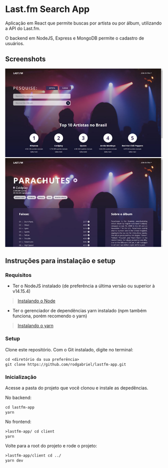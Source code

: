 # Last.fm Search App

Aplicação em React que permite buscas por artista ou por álbum, utilizando a API do Last.fm.

O backend em NodeJS, Express e MongoDB permite o cadastro de usuários.

## Screenshots

![Home page](./readme-assets/landing-page.jpg)
![Álbum page](./readme-assets/album-page.jpg)

## Instruções para instalação e setup

### Requisitos

- Ter o NodeJS instalado (de preferência a última versão ou superior à v14.15.4)
> [Instalando o Node](https://nodejs.org/pt-br/download/package-manager/ "Clique aqui para aprender a instalar o Node!")

- Ter o gerenciador de dependências yarn instalado (npm também funciona, porém recomendo o yarn)
> [Instalando o yarn](https://classic.yarnpkg.com/pt-BR/docs/install/#debian-stable "Clique aqui para aprender a instalar o yarn!")

### Setup

Clone este repositório.
Com o Git instalado, digite no terminal:
```shell
cd <diretório da sua preferência>
git clone https://github.com/rodgabriel/lastfm-app.git
```

### Inicialização 

Acesse a pasta do projeto que você clonou e instale as depedências.

No backend:
```shell
cd lastfm-app
yarn
```
No frontend:
```shell
>lastfm-app/ cd client
yarn
```

Volte para a root do projeto e rode o projeto:
```shell
>lastfm-app/client cd ../
yarn dev
```
